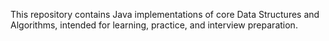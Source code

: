 This repository contains Java implementations of core Data Structures and Algorithms, intended for learning, practice, and interview preparation.
